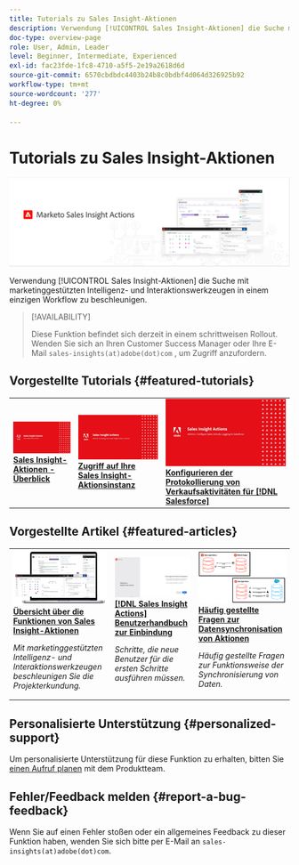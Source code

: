 ```yaml
---
title: Tutorials zu Sales Insight-Aktionen
description: Verwendung [!UICONTROL Sales Insight-Aktionen] die Suche mit marketinggestützten Intelligenz- und Interaktionswerkzeugen in einem einzigen Workflow zu beschleunigen.
doc-type: overview-page
role: User, Admin, Leader
level: Beginner, Intermediate, Experienced
exl-id: fac23fde-1fc8-4710-a5f5-2e19a2618d6d
source-git-commit: 6570cbdbdc4403b24b8c0bdbf4d064d326925b92
workflow-type: tm+mt
source-wordcount: '277'
ht-degree: 0%

---
```


# Tutorials zu Sales Insight-Aktionen

![](assets/header.png)

Verwendung [!UICONTROL Sales Insight-Aktionen] die Suche mit marketinggestützten Intelligenz- und Interaktionswerkzeugen in einem einzigen Workflow zu beschleunigen.

>[!AVAILABILITY]
>
>Diese Funktion befindet sich derzeit in einem schrittweisen Rollout. Wenden Sie sich an Ihren Customer Success Manager oder Ihre E-Mail `sales-insights(at)adobe(dot)com` , um Zugriff anzufordern.

## Vorgestellte Tutorials {#featured-tutorials}

<table style="table-layout:fixed">
<tr>
<td>
<a href="/help/sales-insight-actions/sales-insight-actions-overview.md"><img alt="Miniaturbild für Sales Insight-Aktionen - Überblick" src="assets/sales-insight-actions-feature-overview-videothumb.png" /></a>
<div><a href="/help/sales-insight-actions/sales-insight-actions-overview.md"><strong>Sales Insight-Aktionen - Überblick</strong></a></div>
</td>
<td>
<a href="/help/sales-insight-actions/accessing-your-sales-insight-actions-instance.md"><img alt="Miniaturbild für den Zugriff auf Ihre Instanz Ihrer Sales Insight-Aktionen" src="assets/accessing-your-sales-insight-actions-instance-videothumb.png" /></a>
<div><a href="/help/sales-insight-actions/accessing-your-sales-insight-actions-instance.md"><strong>Zugriff auf Ihre Sales Insight-Aktionsinstanz</strong></a></div>
</td>
<td>
<a href="/help/sales-insight-actions/configure-sales-activity-logging-to-salesforce.md"><img alt="Miniaturbild für die Konfiguration der Protokollierung von Verkaufsaktivitäten in [!DNL Salesforce]" src="assets/configure-sales-activity-logging-to-salesforce-videothumb.png" /></a>
<div><a href="/help/sales-insight-actions/configure-sales-activity-logging-to-salesforce.md"><strong>Konfigurieren der Protokollierung von Verkaufsaktivitäten für [!DNL Salesforce]</strong></a></div>
</td>
</tr>
</table>

## Vorgestellte Artikel {#featured-articles}

<table style="table-layout:fixed">
<tr>
<td>
<a href="https://experienceleague.adobe.com/docs/marketo/using/product-docs/marketo-sales-insight/actions/sales-insight-actions-feature-overview.html"><img alt="Miniaturbild für Sales Insight-Aktionen - Funktionsübersicht" src="assets/sales-insight-actions-feature-overview-thumb.png" /></a>
<div><a href="https://experienceleague.adobe.com/docs/marketo/using/product-docs/marketo-sales-insight/actions/sales-insight-actions-feature-overview.html"><strong>Übersicht über die Funktionen von Sales Insight-Aktionen</strong></a></div>
<p><em>Mit marketinggestützten Intelligenz- und Interaktionswerkzeugen beschleunigen Sie die Projekterkundung.</em></p>
</td>
<td>
<a href="https://experienceleague.adobe.com/docs/marketo/using/product-docs/marketo-sales-insight/actions/getting-started/sales-insight-actions-user-onboarding-checklist.html"><img alt="Miniaturbild für [!DNL Sales Insight Actions] Benutzerhandbuch zur Einbindung" src="assets/sales-insight-actions-user-onboarding-guide-thumb.png" /></a>
<div><a href="https://experienceleague.adobe.com/docs/marketo/using/product-docs/marketo-sales-insight/actions/getting-started/sales-insight-actions-user-onboarding-checklist.html"><strong>[!DNL Sales Insight Actions] Benutzerhandbuch zur Einbindung</strong></a></div>
<p><em>Schritte, die neue Benutzer für die ersten Schritte ausführen müssen.</em></p>
</td>
<td>
<a href="https://experienceleague.adobe.com/docs/marketo/using/product-docs/marketo-sales-insight/actions/admin/actions-data-sync-faq.html"><img alt="Miniaturbild für Aktionen Häufig gestellte Fragen zur Datensynchronisierung" src="assets/actions-data-sync-faq-thumb.png" /></a>
<div><a href="https://experienceleague.adobe.com/docs/marketo/using/product-docs/marketo-sales-insight/actions/admin/actions-data-sync-faq.html"><strong>Häufig gestellte Fragen zur Datensynchronisation von Aktionen</strong></a></div>
<p><em>Häufig gestellte Fragen zur Funktionsweise der Synchronisierung von Daten.</em></p>
</td>
</tr>
</table>

## Personalisierte Unterstützung {#personalized-support}

Um personalisierte Unterstützung für diese Funktion zu erhalten, bitten Sie [einen Aufruf planen](https://outlook.office365.com/owa/calendar/AdobeInc1@adobe.onmicrosoft.com/bookings/) mit dem Produktteam.

## Fehler/Feedback melden {#report-a-bug-feedback}

Wenn Sie auf einen Fehler stoßen oder ein allgemeines Feedback zu dieser Funktion haben, wenden Sie sich bitte per E-Mail an `sales-insights(at)adobe(dot)com`.
